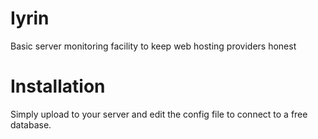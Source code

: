# Iyrin
Basic server monitoring facility to keep web hosting providers honest


# Installation
Simply upload to your server and edit the config file to connect to a free database.
